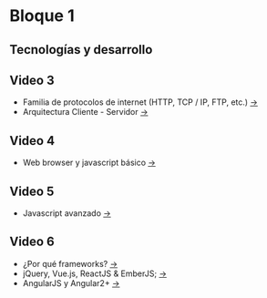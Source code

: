 # Bloque 1

## Tecnologías y desarrollo

## Video 3

* Familia de protocolos de internet (HTTP, TCP / IP,  FTP, etc.) [->](./familia-de-protocolos-internet.md)  
* Arquitectura Cliente - Servidor [->](./arquitectura-cliente-servidor.md)

## Video 4

* Web browser y javascript básico [->](./web-broswer-js-basico.md)

## Video 5

* Javascript avanzado [->](./js-avanzado.md)

## Video 6

* ¿Por qué frameworks? [->](./por-que-framework.md)
* jQuery, Vue.js, ReactJS & EmberJS; [->](./frameworks.md)
* AngularJS y Angular2+ [->](./angular-historia.md)
